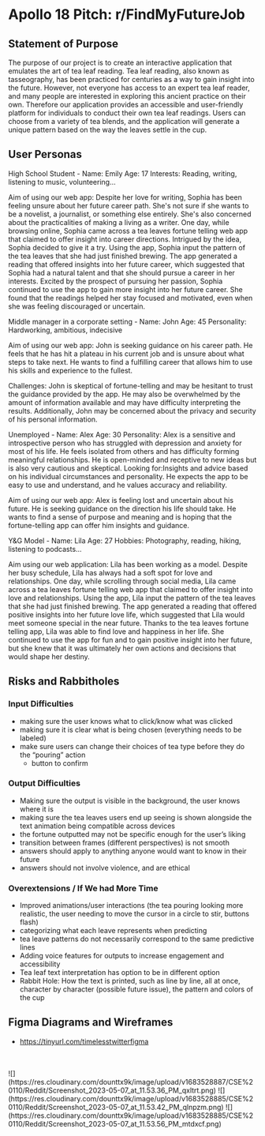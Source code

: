 # Apollo 18 Pitch: r/FindMyFutureJob #

## Statement of Purpose ##

The purpose of our project is to create an interactive application that emulates the art of tea leaf reading. Tea leaf reading, also known as tasseography, has been practiced for centuries as a way to gain insight into the future. However, not everyone has access to an expert tea leaf reader, and many people are interested in exploring this ancient practice on their own. Therefore our application provides an accessible and user-friendly platform for individuals to conduct their own tea leaf readings. Users can choose from a variety of tea blends, and the application will generate a unique pattern based on the way the leaves settle in the cup. 


## User Personas ##

High School Student - 
Name: Emily
Age: 17
Interests: Reading, writing, listening to music, volunteering…

Aim of using our web app:
Despite her love for writing, Sophia has been feeling unsure about her future career path. She's not sure if she wants to be a novelist, a journalist, or something else entirely. She's also concerned about the practicalities of making a living as a writer.
One day, while browsing online, Sophia came across a tea leaves fortune telling web app that claimed to offer insight into career directions. Intrigued by the idea, Sophia decided to give it a try. Using the app, Sophia input the pattern of the tea leaves that she had just finished brewing. The app generated a reading that offered insights into her future career, which suggested that Sophia had a natural talent and that she should pursue a career in her interests.
Excited by the prospect of pursuing her passion, Sophia continued to use the app to gain more insight into her future career. She found that the readings helped her stay focused and motivated, even when she was feeling discouraged or uncertain.


Middle manager in a corporate setting -
Name: John
Age:  45
Personality: Hardworking, ambitious,  indecisive

Aim of using our web app:
John is seeking guidance on his career path. He feels that he has hit a plateau in his current job and is unsure about what steps to take next. He wants to find a fulfilling career that allows him to use his skills and experience to the fullest.

Challenges: John is skeptical of fortune-telling and may be hesitant to trust the guidance provided by the app. He may also be overwhelmed by the amount of information available and may have difficulty interpreting the results. Additionally, John may be concerned about the privacy and security of his personal information.


Unemployed -
Name: Alex
Age: 30
Personality: Alex is a sensitive and introspective person who has struggled with depression and anxiety for most of his life. He feels isolated from others and has difficulty forming meaningful relationships. He is open-minded and receptive to new ideas but is also very cautious and skeptical.
Looking for:Insights and advice based on his individual circumstances and personality. He expects the app to be easy to use and understand, and he values accuracy and reliability.

Aim of using our web app:
Alex is feeling lost and uncertain about his future. He is seeking guidance on the direction his life should take. He wants to find a sense of purpose and meaning and is hoping that the fortune-telling app can offer him insights and guidance.


Y&G Model - 
Name: Lila
Age: 27
Hobbies: Photography, reading, hiking, listening to podcasts... 

Aim using our web application:
Lila has been working as a model. Despite her busy schedule, Lila has always had a soft spot for love and relationships. 
One day, while scrolling through social media, Lila came across a tea leaves fortune telling web app that claimed to offer insight into love and relationships. Using the app, Lila input the pattern of the tea leaves that she had just finished brewing. The app generated a reading that offered positive insights into her future love life, which suggested that Lila would meet someone special in the near future.
Thanks to the tea leaves fortune telling app, Lila was able to find love and happiness in her life. She continued to use the app for fun and to gain positive insight into her future, but she knew that it was ultimately her own actions and decisions that would shape her destiny.



## Risks and Rabbitholes ##

### Input Difficulties ###

- making sure the user knows what to click/know what was clicked
- making sure it is clear what is being chosen (everything needs to be labeled)
- make sure users can change their choices of tea type before they do the “pouring” action
  - button to confirm


### Output Difficulties ###

- Making sure the output is visible in the background, the user knows where it is
- making sure the tea leaves users end up seeing is shown alongside the text animation being compatible across devices
- the fortune outputted may not be specific enough for the user’s liking
- transition between frames (different perspectives)  is not smooth
- answers should apply to anything anyone would want to know in their future
- answers should not involve violence, and are ethical 


### Overextensions / If We had More Time ###
- Improved animations/user interactions (the tea pouring looking more realistic, the user needing to move the cursor in a circle to stir, buttons flash)
- categorizing what each leave represents when predicting
- tea leave patterns do not necessarily correspond to the same predictive lines
- Adding voice features for outputs to increase engagement and accessibility
- Tea leaf text interpretation has option to be in different option
- Rabbit Hole: How the text is printed, such as line by line, all at once, character by character (possible future issue), the pattern and colors of the cup



## Figma Diagrams and Wireframes ##
- https://tinyurl.com/timelesstwitterfigma
<br>
<br>
![](https://res.cloudinary.com/dounttx9k/image/upload/v1683528887/CSE%20110/Reddit/Screenshot_2023-05-07_at_11.53.36_PM_qxltrt.png)
![](https://res.cloudinary.com/dounttx9k/image/upload/v1683528885/CSE%20110/Reddit/Screenshot_2023-05-07_at_11.53.42_PM_qlnpzm.png)
![](https://res.cloudinary.com/dounttx9k/image/upload/v1683528885/CSE%20110/Reddit/Screenshot_2023-05-07_at_11.53.56_PM_mtdxcf.png)







